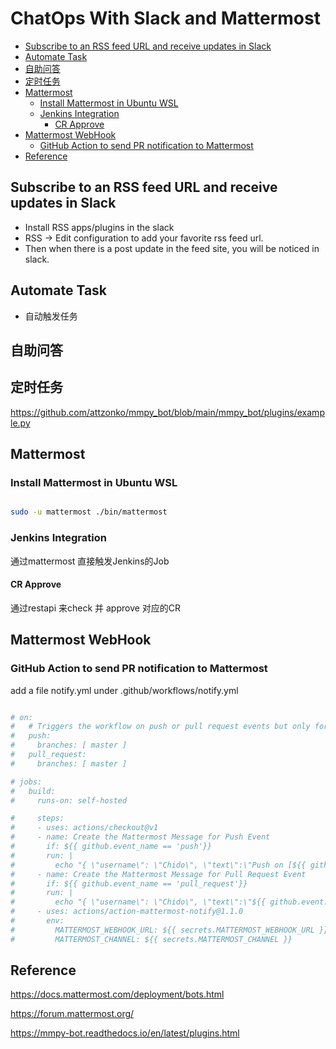 # ChatOps With Slack and Mattermost

- [Subscribe to an RSS feed URL and receive updates in Slack](#subscribe-to-an-rss-feed-url-and-receive-updates-in-slack)
- [Automate Task](#automate-task)
- [自助问答](#自助问答)
- [定时任务](#定时任务)
- [Mattermost](#mattermost)
  - [Install Mattermost in Ubuntu WSL](#install-mattermost-in-ubuntu-wsl)
  - [Jenkins Integration](#jenkins-integration)
    - [CR Approve](#cr-approve)
- [Mattermost WebHook](#mattermost-webhook)
  - [GitHub Action to send PR notification to Mattermost](#github-action-to-send-pr-notification-to-mattermost)
- [Reference](#reference)


## Subscribe to an RSS feed URL and receive updates in Slack

- Install RSS apps/plugins in the slack
- RSS -> Edit configuration to add your favorite rss feed url.
- Then when there is a post update in the feed site, you will be noticed in slack.

## Automate Task

- 自动触发任务

## 自助问答

## 定时任务

https://github.com/attzonko/mmpy_bot/blob/main/mmpy_bot/plugins/example.py




## Mattermost

### Install Mattermost in Ubuntu WSL



```sh

sudo -u mattermost ./bin/mattermost

```

### Jenkins Integration

通过mattermost 直接触发Jenkins的Job


#### CR Approve

通过restapi 来check 并 approve 对应的CR


## Mattermost WebHook


### GitHub Action to send PR notification to Mattermost

add a file notify.yml under .github/workflows/notify.yml

```yaml

# on:
#   # Triggers the workflow on push or pull request events but only for the master branch
#   push:
#     branches: [ master ]
#   pull_request:
#     branches: [ master ]

# jobs:
#   build:
#     runs-on: self-hosted

#     steps:
#     - uses: actions/checkout@v1
#     - name: Create the Mattermost Message for Push Event
#       if: ${{ github.event_name == 'push'}}
#       run: |
#         echo "{ \"username\": \"Chido\", \"text\":\"Push on [${{ github.repository }}](${{ github.event.repository.clone_url }}) by ${{ github.actor }}.See [commit list](${{ github.event.compare }}) \"}" > mattermost.json
#     - name: Create the Mattermost Message for Pull Request Event
#       if: ${{ github.event_name == 'pull_request'}}
#       run: |
#         echo "{ \"username\": \"Chido\", \"text\":\"${{ github.event.action }} pull request [${{ github.repository }}](${{ github.event.repository.clone_url }}) by ${{ github.actor }}.See [commit list](${{ github.event.pull_request._links.html.href }})\n**Source** : ${{github.head_ref}}\n**Destination** : ${{github.base_ref}} \"}" > mattermost.json
#     - uses: actions/action-mattermost-notify@1.1.0
#       env:
#         MATTERMOST_WEBHOOK_URL: ${{ secrets.MATTERMOST_WEBHOOK_URL }}
#         MATTERMOST_CHANNEL: ${{ secrets.MATTERMOST_CHANNEL }}

```


## Reference

https://docs.mattermost.com/deployment/bots.html 

https://forum.mattermost.org/

https://mmpy-bot.readthedocs.io/en/latest/plugins.html